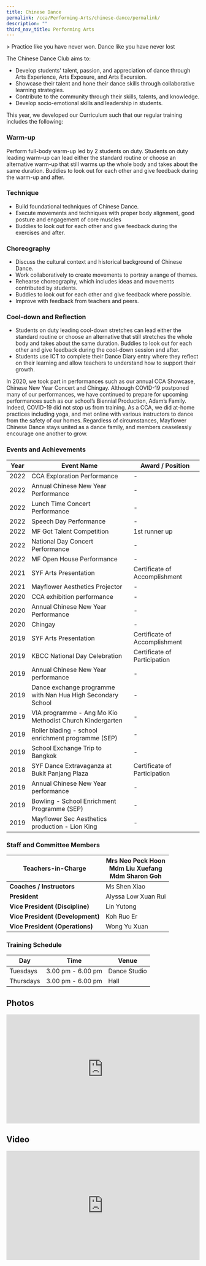 ```yaml
---
title: Chinese Dance
permalink: /cca/Performing-Arts/chinese-dance/permalink/
description: ""
third_nav_title: Performing Arts
---
```

&gt; Practice like you have never won. Dance like you have never lost

The Chinese Dance Club aims to:

*   Develop students' talent, passion, and appreciation of dance through Arts Experience, Arts Exposure, and Arts Excursion.
*   Showcase their talent and hone their dance skills through collaborative learning strategies.
*   Contribute to the community through their skills, talents, and knowledge.
*   Develop socio-emotional skills and leadership in students.

This year, we developed our Curriculum such that our regular training includes the following:

### Warm-up

Perform full-body warm-up led by 2 students on duty. Students on duty leading warm-up can lead either the standard routine or choose an alternative warm-up that still warms up the whole body and takes about the same duration. Buddies to look out for each other and give feedback during the warm-up and after.

### Technique

*   Build foundational techniques of Chinese Dance.
*   Execute movements and techniques with proper body alignment, good posture and engagement of core muscles
*   Buddies to look out for each other and give feedback during the exercises and after.

### Choreography

*   Discuss the cultural context and historical background of Chinese Dance.
*   Work collaboratively to create movements to portray a range of themes.
*   Rehearse choreography, which includes ideas and movements contributed by students.
*   Buddies to look out for each other and give feedback where possible.
*   Improve with feedback from teachers and peers.

### Cool-down and Reflection

*   Students on duty leading cool-down stretches can lead either the standard routine or choose an alternative that still stretches the whole body and takes about the same duration. Buddies to look out for each other and give feedback during the cool-down session and after.
*   Students use ICT to complete their Dance Diary entry where they reflect on their learning and allow teachers to understand how to support their growth.

In 2020, we took part in performances such as our annual CCA Showcase, Chinese New Year Concert and Chingay. Although COVID-19 postponed many of our performances, we have continued to prepare for upcoming performances such as our school’s Biennial Production, Adam’s Family. Indeed, COVID-19 did not stop us from training. As a CCA, we did at-home practices including yoga, and met online with various instructors to dance from the safety of our homes. Regardless of circumstances, Mayflower Chinese Dance stays united as a dance family, and members ceaselessly encourage one another to grow.

### Events and Achievements

| Year 	| Event Name 	| Award / Position 	|
|---	|---	|---	|
| 2022 | CCA Exploration Performance |- |
|2022 | Annual Chinese New Year Performance |- |
|2022| Lunch Time Concert Performance| -|
|2022 |Speech Day Performance |-|
|2022| MF Got Talent Competition |1st runner up|
|2022|National Day Concert Performance |-|
|2022|MF Open House Performance |-|
| 2021 	| SYF Arts Presentation 	| Certificate of Accomplishment 	|
| 2021 	| Mayflower Aesthetics Projector 	| - 	|
| 2020 	| CCA exhibition performance 	| - 	|
| 2020 	| Annual Chinese New Year Performance 	| - 	|
|  2020	| Chingay 	| - 	|
| 2019 	| SYF Arts Presentation 	| Certificate of Accomplishment 	|
|  2019	| KBCC National Day Celebration 	| Certificate of Participation 	|
|  2019	| Annual Chinese New Year performance 	| - 	|
| 2019 	| Dance exchange programme with Nan Hua High Secondary School 	| - 	|
|  2019	| VIA programme - Ang Mo Kio Methodist Church Kindergarten 	| - 	|
| 2019 	| Roller blading - school enrichment programme (SEP) 	| - 	|
|  2019	| School Exchange Trip to Bangkok 	| - 	|
| 2018 	| SYF Dance Extravaganza at Bukit Panjang Plaza 	| Certificate of Participation 	|
| 2019 	| Annual Chinese New Year performance 	| - 	|
| 2019 	| Bowling - School Enrichment Programme (SEP) 	| - 	|
| 2019 	| Mayflower Sec Aesthetics production - Lion King 	| - 	|

### Staff and Committee Members

| Teachers-in-Charge 	| Mrs Neo Peck Hoon<br>Mdm Liu Xuefang<br>Mdm Sharon Goh 	|
|---	|---	|
| **Coaches / Instructors**	| Ms Shen Xiao 	|
| **President** 	|  Alyssa Low Xuan Rui	|
| **Vice President (Discipline)** 	| Lin Yutong	|
| **Vice President (Development)** 	| Koh Ruo Er 	|
| **Vice President (Operations)** 	| Wong Yu Xuan 	|

### Training Schedule

| Day | Time | Venue |
| --- | --- | --- |
| Tuesdays | 3.00 pm - 6.00 pm | Dance Studio |
| Thursdays | 3.00 pm - 6.00 pm | Hall |

Photos
------
<div style="position:relative;width:100%;padding-bottom: 56.25%;height: 0; overflow: hidden;"><iframe style="position: absolute; top: 0; left: 0; width: 100%; height: 100%;" frameborder="0" src="https://docs.google.com/presentation/d/e/2PACX-1vQ0fCTBQNPn928ZMBhtpM9rhkkr0MkBviKz1s4ZIGO21xIQSURGHCF1oLd3nqPZVB6jfDQGT51cRts9/embed?start=true&amp;loop=true&amp;delayms=3000"></iframe></div>

Video
-----
<div style="position:relative;width:100%;padding-bottom: 56.25%;height: 0; overflow: hidden;"><iframe style="position: absolute; top: 0; left: 0; width: 100%; height: 100%;" allowfullscreen="" allow="accelerometer; autoplay; clipboard-write; encrypted-media; gyroscope; picture-in-picture" frameborder="0" title="Chinese Dance Direct School Admission 2020" src="https://www.youtube.com/embed/DCb_Q1c6ewo"></iframe></div>